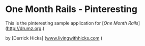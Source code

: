 # One Month Rails - Pinteresting

This is the pinteresting sample application for
[*One Month Rails*] (http://drumz.org.)

by [Derrick Hicks] (www.livingwithhicks.com
)